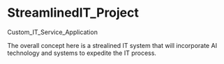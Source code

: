 # StreamlinedIT_Project
Custom_IT_Service_Application

The overall concept here is a strealined IT system that will incorporate AI technology and systems to expedite the IT process.
